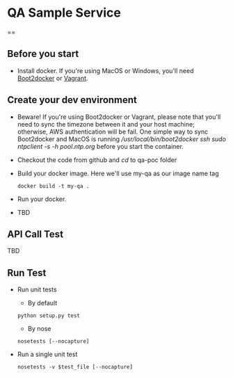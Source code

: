 # QA Sample Service
==

## Before you start
* Install docker. If you're using MacOS or Windows, you'll need [Boot2docker](http://boot2docker.io/) or [Vagrant](https://www.vagrantup.com/). 


## Create your dev environment
* Beware! If you're using Boot2docker or Vagrant, please note that you'll need to sync the timezone between it and your host machine; otherwise, AWS authentication will be fail. One simple way to sync Boot2docker and MacOS is running */usr/local/bin/boot2docker ssh sudo ntpclient -s -h pool.ntp.org* before you start the container.

* Checkout the code from github and *cd* to qa-poc folder
* Build your docker image. Here we'll use my-qa as our image name tag
	```
	docker build -t my-qa .
	```
* Run your docker. 
* TBD

## API Call Test
TBD

## Run Test
* Run unit tests  
	- By default
	
	```
	python setup.py test
	```
	- By nose
	
	```
	nosetests [--nocapture]
	```
* Run a single unit test 

	```
	nosetests -v $test_file [--nocapture]
	```